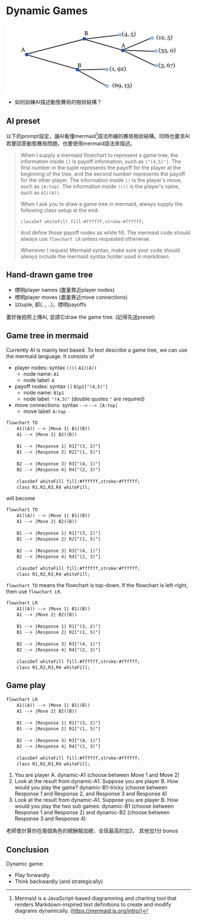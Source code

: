 # Dynamic Games

![](../img/game-tree.jpg)

  - 如何訓練AI描述動態賽局的樹狀結構？

## AI preset

以下的prompt設定，讓AI看懂mermaid[^1]語法所繪的賽局樹狀結構。同時也要求AI若要回答動態賽局問題，也要使用mermaid語法來描述。

> When I supply a mermaid flowchart to represent a game tree, the information inside `[]` is payoff information, such as `["(4,5)"]`. The first number in the tuple represents the payoff for the player at the beginning of the tree, and the second number represents the payoff for the other player. The information inside `||` is the player's move, such as `|A:top|`. The information inside `(())` is the player's name, such as `A1((A))`.
>
> When I ask you to draw a game tree in mermaid, always supply the following class setup at the end:
> ```
> classDef whiteFill fill:#ffffff,stroke:#ffffff;
> ```
> And define those payoff nodes as white fill. The mermaid code should always use `flowchart LR` unless requested otherwise.
> 
> Whenever I request Mermaid syntax, make sure your code should always include the mermaid syntax holder used in markdown. 

## Hand-drawn game tree

  - 標明player names (盡量靠近player nodes)  
  - 標明player moves (盡量靠近move connections)  
  - 以tuple, 即(.., ..)，標明payoffs

畫好後拍照上傳Ai, 並請它draw the game tree. (記得先送preset)

## Game tree in mermaid

Currently AI is mainly text based. To text describe a game tree, we can use the mermaid language. It consists of 

  - player nodes: syntax `(())`
    `A1((A))`
    - node name: `A1`
    - node label: `A`
  - payoff nodes: syntax `[]`
    `B1p1["(4,5)"]`
    - node name: `B1p1`
    - node label: `"(4,5)"` (double quotes `"` are required)
  - move connections: syntax `-->`
    `--> |A:top|`
    - move label: `A:top`

```
flowchart TD
    A1((A)) --> |Move 1| B1((B))
    A1 --> |Move 2| B2((B))

    B1 --> |Response 1| R1["(3, 2)"]
    B1 --> |Response 2| R2["(1, 5)"]
    
    B2 --> |Response 3| R3["(4, 1)"]
    B2 --> |Response 4| R4["(2, 3)"]

    classDef whiteFill fill:#ffffff,stroke:#ffffff;
    class R1,R2,R3,R4 whiteFill;
```

will become

```mermaid
flowchart TD
    A1((A)) --> |Move 1| B1((B))
    A1 --> |Move 2| B2((B))

    B1 --> |Response 1| R1["(3, 2)"]
    B1 --> |Response 2| R2["(1, 5)"]
    
    B2 --> |Response 3| R3["(4, 1)"]
    B2 --> |Response 4| R4["(2, 3)"]

    classDef whiteFill fill:#ffffff,stroke:#ffffff;
    class R1,R2,R3,R4 whiteFill;
```

`flowchart TD` means the flowchart is top-down. If the flowchart is left-right, then use `flowchart LR`.

```mermaid
flowchart LR
    A1((A)) --> |Move 1| B1((B))
    A1 --> |Move 2| B2((B))

    B1 --> |Response 1| R1["(3, 2)"]
    B1 --> |Response 2| R2["(1, 5)"]
    
    B2 --> |Response 3| R3["(4, 1)"]
    B2 --> |Response 4| R4["(2, 3)"]

    classDef whiteFill fill:#ffffff,stroke:#ffffff;
    class R1,R2,R3,R4 whiteFill;
```

## Game play


```mermaid
flowchart LR
    A1((A)) --> |Move 1| B1((B))
    A1 --> |Move 2| B2((B))

    B1 --> |Response 1| R1["(3, 2)"]
    B1 --> |Response 2| R2["(1, 5)"]
    
    B2 --> |Response 3| R3["(4, 1)"]
    B2 --> |Response 4| R4["(2, 3)"]

    classDef whiteFill fill:#ffffff,stroke:#ffffff;
    class R1,R2,R3,R4 whiteFill;
```

  1. You are player A. dynamic-A1 (choose between Move 1 and Move 2)
  2. Look at the result from dynamic-A1. Suppose you are player B. How would you play the game? dynamic-B1-tricky (choose between Response 1 and Response 2, and Response 3 and Response 4)  
  3. Look at the result from dynamic-A1. Suppose you are player B. How would you play the two sub games: dynamic-B1 (choose between Response 1 and Response 2) and dynamic-B2 (choose between Response 3 and Response 4)

老師會計算你在兩個角色的總酬報加總，全班最高的加2， 其他加1分 bonus

## Conclusion

Dynamic game:

  - Play forwardly
  - Think backwardly (and strategically)


[^1]: Mermaid is a JavaScript-based diagramming and charting tool that renders Markdown-inspired text definitions to create and modify diagrams dynamically. (<https://mermaid.js.org/intro/>)